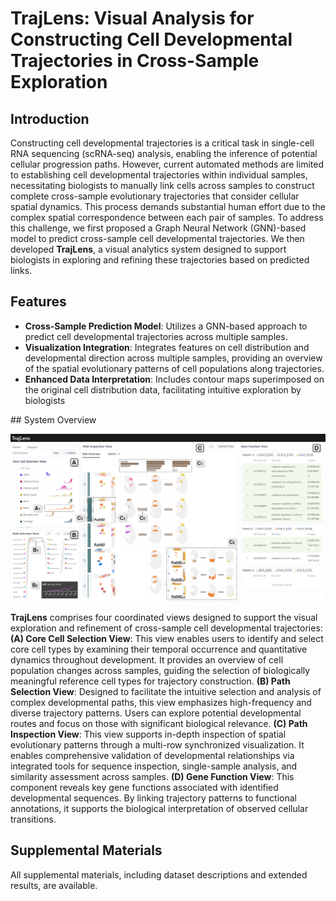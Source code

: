 # TrajLens: Visual Analysis for Constructing Cell Developmental Trajectories in Cross-Sample Exploration

## Introduction

Constructing cell developmental trajectories is a critical task in single-cell RNA sequencing (scRNA-seq) analysis, enabling the inference of potential cellular progression paths. However, current automated methods are limited to establishing cell developmental trajectories within individual samples, necessitating biologists to manually link cells across samples to construct complete cross-sample evolutionary trajectories that consider cellular spatial dynamics. This process demands substantial human effort due to the complex spatial correspondence between each pair of samples.
To address this challenge, we first proposed a Graph Neural Network (GNN)-based model to predict cross-sample cell developmental trajectories. We then developed **TrajLens**, a visual analytics system designed to support biologists in exploring and refining these trajectories based on predicted links.

## Features

- **Cross-Sample Prediction Model**: Utilizes a GNN-based approach to predict cell developmental trajectories across multiple samples.
- **Visualization Integration**: Integrates features on cell distribution and developmental direction across multiple samples, providing an overview of the spatial evolutionary patterns of cell populations along trajectories.
- **Enhanced Data Interpretation**: Includes contour maps superimposed on the original cell distribution data, facilitating intuitive exploration by biologists

## System Overview

![](\figs\overview.png)
  
  **TrajLens** comprises four coordinated views designed to support the visual exploration and refinement of cross-sample cell developmental trajectories:
  **(A) Core Cell Selection View**: This view enables users to identify and select core cell types by examining their temporal occurrence and quantitative dynamics throughout development. It provides an overview of cell population changes across samples, guiding the selection of biologically meaningful reference cell types for trajectory construction.
  **(B) Path Selection View**: Designed to facilitate the intuitive selection and analysis of complex developmental paths, this view emphasizes high-frequency and diverse trajectory patterns. Users can explore potential developmental routes and focus on those with significant biological relevance.
  **(C) Path Inspection View**: This view supports in-depth inspection of spatial evolutionary patterns through a multi-row synchronized visualization. It enables comprehensive validation of developmental relationships via integrated tools for sequence inspection, single-sample analysis, and similarity assessment across samples.
  **(D) Gene Function View**: This component reveals key gene functions associated with identified developmental sequences. By linking trajectory patterns to functional annotations, it supports the biological interpretation of observed cellular transitions.
## Supplemental Materials
  
  All supplemental materials, including dataset descriptions and extended results, are available.
